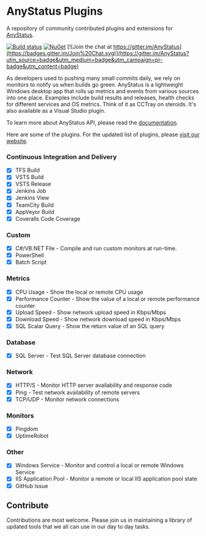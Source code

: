 # AnyStatus Plugins

A repository of community contributed plugins and extensions for [AnyStatus](https://www.anystat.us).

[![Build status](https://ci.appveyor.com/api/projects/status/dvn1rwrauwyq5yx6?svg=true)](https://ci.appveyor.com/project/AnyStatus/plugins)
[![NuGet](https://img.shields.io/nuget/v/AnyStatus.Plugins.svg)]()
[![Join the chat at https://gitter.im/AnyStatus](https://badges.gitter.im/Join%20Chat.svg)](https://gitter.im/AnyStatus?utm_source=badge&utm_medium=badge&utm_campaign=pr-badge&utm_content=badge)

As developers used to pushing many small commits daily, we rely on monitors to notify us when builds go green.
AnyStatus is a lightweight Windows desktop app that rolls up metrics and events from various sources into one place.
Examples include build results and releases, health checks for different services and OS metrics.
Think of it as CCTray on steroids. It's also available as a Visual Studio plugin.

To learn more about AnyStatus API, please read the [documentation](https://www.anystat.us/docs/api).

Here are some of the plugins. For the updated list of plugins, please [visit our website](https://www.anystat.us/docs/plugins).

### Continuous Integration and Delivery

- [x] TFS Build
- [x] VSTS Build
- [x] VSTS Release
- [x] Jenkins Job
- [x] Jenkins View
- [x] TeamCity Build
- [x] AppVeyor Build
- [x] Coveralls Code Coverage

### Custom 

- [x] C#/VB.NET File - Compile and run custom monitors at run-time.
- [x] PowerShell
- [x] Batch Script

### Metrics

- [x] CPU Usage - Show the local or remote CPU usage
- [x] Performance Counter - Show the value of a local or remote performance counter
- [x] Upload Speed - Show network upload speed in Kbps/Mbps
- [x] Download Speed - Show network download speed in Kbps/Mbps
- [x] SQL Scalar Query - Show the return value of an SQL query

### Database

- [x] SQL Server - Test SQL Server database connection

### Network

- [x] HTTP/S - Monitor HTTP server availability and response code
- [x] Ping - Test network availability of remote servers
- [x] TCP/UDP - Monitor network connections

### Monitors

- [x] Pingdom
- [x] UptimeRobot

### Other

- [x] Windows Service - Monitor and control a local or remote Windows Service
- [x] IIS Application Pool - Monitor a remote or local IIS application pool state
- [x] GitHub Issue

## Contribute

Contributions are most welcome. Please join us in maintaining a library of updated tools that we all can use in our day to day tasks.
